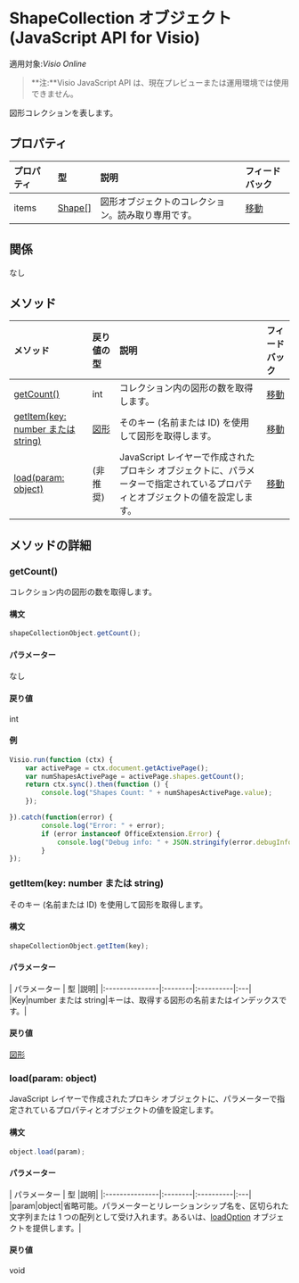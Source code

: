 # <a name="shapecollection-object-javascript-api-for-visio"></a>ShapeCollection オブジェクト (JavaScript API for Visio)

適用対象:_Visio Online_

>**注:**Visio JavaScript API は、現在プレビューまたは運用環境では使用できません。

図形コレクションを表します。

## <a name="properties"></a>プロパティ

| プロパティ     | 型   |説明| フィードバック|
|:---------------|:--------|:----------|:---|
|items|[Shape[]](shape.md)|図形オブジェクトのコレクション。読み取り専用です。|[移動](https://github.com/OfficeDev/office-js-docs/issues/new?title=Visio-shapeCollection-items)|

## <a name="relationships"></a>関係
なし


## <a name="methods"></a>メソッド

| メソッド           | 戻り値の型    |説明| フィードバック|
|:---------------|:--------|:----------|:---|
|[getCount()](#getcount)|int|コレクション内の図形の数を取得します。|[移動](https://github.com/OfficeDev/office-js-docs/issues/new?title=Visio-shapeCollection-getCount)|
|[getItem(key: number または string)](#getitemkey-number-or-string)|[図形](shape.md)|そのキー (名前または ID) を使用して図形を取得します。|[移動](https://github.com/OfficeDev/office-js-docs/issues/new?title=Visio-shapeCollection-getItem)|
|[load(param: object)](#loadparam-object)|(非推奨)|JavaScript レイヤーで作成されたプロキシ オブジェクトに、パラメーターで指定されているプロパティとオブジェクトの値を設定します。|[移動](https://github.com/OfficeDev/office-js-docs/issues/new?title=Visio-shapeCollection-load)|

## <a name="method-details"></a>メソッドの詳細


### <a name="getcount"></a>getCount()
コレクション内の図形の数を取得します。

#### <a name="syntax"></a>構文
```js
shapeCollectionObject.getCount();
```

#### <a name="parameters"></a>パラメーター
なし

#### <a name="returns"></a>戻り値
int

#### <a name="examples"></a>例
```js
Visio.run(function (ctx) { 
    var activePage = ctx.document.getActivePage();
    var numShapesActivePage = activePage.shapes.getCount();
    return ctx.sync().then(function () {
        console.log("Shapes Count: " + numShapesActivePage.value);
    });

}).catch(function(error) {
        console.log("Error: " + error);
        if (error instanceof OfficeExtension.Error) {
            console.log("Debug info: " + JSON.stringify(error.debugInfo));
        }
});
```

### <a name="getitemkey-number-or-string"></a>getItem(key: number または string)
そのキー (名前または ID) を使用して図形を取得します。

#### <a name="syntax"></a>構文
```js
shapeCollectionObject.getItem(key);
```

#### <a name="parameters"></a>パラメーター
| パラメーター    | 型   |説明|
|:---------------|:--------|:----------|:---|
|Key|number または string|キーは、取得する図形の名前またはインデックスです。|

#### <a name="returns"></a>戻り値
[図形](shape.md)

### <a name="loadparam-object"></a>load(param: object)
JavaScript レイヤーで作成されたプロキシ オブジェクトに、パラメーターで指定されているプロパティとオブジェクトの値を設定します。

#### <a name="syntax"></a>構文
```js
object.load(param);
```

#### <a name="parameters"></a>パラメーター
| パラメーター    | 型   |説明|
|:---------------|:--------|:----------|:---|
|param|object|省略可能。パラメーターとリレーションシップ名を、区切られた文字列または 1 つの配列として受け入れます。あるいは、[loadOption](loadoption.md) オブジェクトを提供します。|

#### <a name="returns"></a>戻り値
void
